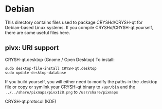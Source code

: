 
Debian
====================
This directory contains files used to package CRYSHd/CRYSH-qt
for Debian-based Linux systems. If you compile CRYSHd/CRYSH-qt yourself, there are some useful files here.

## pivx: URI support ##


CRYSH-qt.desktop  (Gnome / Open Desktop)
To install:

	sudo desktop-file-install CRYSH-qt.desktop
	sudo update-desktop-database

If you build yourself, you will either need to modify the paths in
the .desktop file or copy or symlink your CRYSH-qt binary to `/usr/bin`
and the `../../share/pixmaps/pivx128.png` to `/usr/share/pixmaps`

CRYSH-qt.protocol (KDE)

